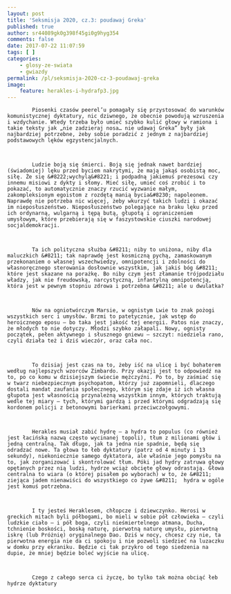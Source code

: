 ```yaml
---
layout: post
title: 'Seksmisja 2020, cz.3: poudawaj Greka'
published: true
author: sr44089gk0g398f45gi0g9hyg354
comments: false
date: 2017-07-22 11:07:59
tags: [ ]
categories:
    - glosy-ze-swiata
    - gwiazdy
permalink: /pl/seksmisja-2020-cz-3-poudawaj-greka
image:
    feature: herakles-i-hydrafp3.jpg
---
```


  
    
      
        
          
            Piosenki czasów peerel’u pomagały się przystosować do warunków komunistycznej dyktatury, nic dziwnego, że obecnie powodują wzruszenia i wzdychanie. Wtedy trzeba było umieć szybko kulić głowy w ramiona i takie teksty jak „nie zadzieraj nosa… nie udawaj Greka” były jak najbardziej potrzebne, żeby sobie poradzić z jednym z najbardziej podstawowych lęków egzystencjalnych.
          
          
          
            Ludzie boją się śmierci. Boją się jednak nawet bardziej (świadomiej) lęku przed byciem nakrytymi, że mają jakąś osobistą moc, siłę. Że się &#8222;wychylą&#8221; i podpadną jakiemuś prezesowi czy innemu misiowi z dykty i słomy. Mieć siłę, umieć coś zrobić i to pokazać, to automatycznie znaczy rzucić wyzwanie małym, zakompleksionym egoistom z rozdętą manią bycia&#8230; napoleonem. Naprawdę nie potrzeba nic więcej, żeby wkurzyć takich ludzi i okazać im nieposłuszeństwo. Nieposłuszeństwo polegające na braku lęku przed ich ordynarną, wulgarną i tępą butą, głupotą i ograniczeniem umysłowym, które przebierają się w faszystowskie ciuszki narodowej socjaldemokracji.
          
          
          
            Ta ich polityczna służba &#8211; niby to uniżona, niby dla maluczkich &#8211; tak naprawdę jest kosmiczną pychą, zamaskowanym przekonaniem o własnej wszechwiedzy, omnipotencji i zdolności do własnoręcznego sterowania dosłownie wszystkim, jak jakiś bóg &#8211; które jest skazane na porażkę. Bo niby czym jest złamanie trójpodziału władzy, jak nie freudowską, narcystyczną, infantylną omnipotencją, która jest w pewnym stopniu zdrowa i potrzebna &#8211; ale u dwulatka?
          
          
          
            Nów na ogniotwórczym Marsie, w ognistym Lwie to znak pożogi wszystkich serc i umysłów. Brzmi to patetycznie, jak wstęp do heroicznego eposu – bo taka jest jakość tej energii. Patos nie znaczy, że młodych to nie dotyczy. Młodzi szybko załapali. Nowy, ognisty początek, pełen aktywnego i słusznego gniewu – szczyt: niedziela rano, czyli działa też i dziś wieczór, oraz cała noc.
          
          
          
            To dzisiaj jest czas na to, żeby iść na ulicę i być bohaterem według najlepszych wzorców Zimbardo. Przy okazji jest to odpowiedź na to, po co komu w dzisiejszym świecie mężczyźni. Po to, by zaśmiać się w twarz niebezpiecznym psychopatom, którzy już zapomnieli, dlaczego dostali mandat zaufania społecznego, którym się zdaje iż ich własna głupota jest własnością przynależną wszystkim innym, których traktują wedle tej miary – tych, którymi gardzą i przed którymi odgradzają się kordonem policji z betonowymi barierkami przeciwczołgowymi.
          
          
          
            Herakles musiał zabić hydrę – a hydra to populus (co również jest łacińską nazwą często wycinanej topoli), tłum z milionami głów i jedną centralną. Tak długo, jak ta jedna nie spadnie, będą się odradzać nowe. Ta głowa to łeb dyktatury (patrz od 4 minuty i 13 sekundy), niekoniecznie samego dyktatora, ale właśnie jego pomysłu na to, jak zorganizować i skontrolować tłum. Póki jad hydry zatruwa głowy opętanych przez nią ludzi, hydrze wciąż obcięte głowy odrastają. Głowa centralna to wiara (o której pisałem po wyborach) w to, że &#8211; ziejąca jadem nienawiści do wszystkiego co żywe &#8211;  hydra w ogóle jest komuś potrzebna.
          
          
          
            I ty jesteś Heraklesem, chłopcze i dziewczynko. Herosi w greckich mitach byli półbogami, bo mieli w sobie pół człowieka – czyli ludzkie ciało – i pół boga, czyli nieśmiertelnego atmana, Ducha, tchnienie boskości, boską naturę, pierwotną naturę umysłu, pierwotną iskrę (lub Próżnię) oryginalnego Dao. Dziś w nocy, chcesz czy nie, ta pierwotna energia nie da ci spokoju i nie pozwoli siedzieć na luzaczku w domku przy ekraniku. Będzie ci tak przykro od tego siedzenia na dupie, że mniej będzie boleć wyjście na ulicę.
          
          
          
            Czego z całego serca ci życzę, bo tylko tak można obciąć łeb hydrze dyktatury
          
        
      
      
      
    
    
    
  
  
  


